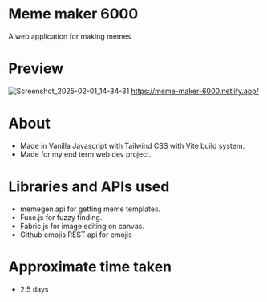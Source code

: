 # Meme maker 6000
A web application for making memes

# Preview
![Screenshot_2025-02-01_14-34-31](https://github.com/user-attachments/assets/3ff6517d-1016-4b28-b111-4fa842478483)
https://meme-maker-6000.netlify.app/

# About
- Made in Vanilla Javascript with Tailwind CSS with Vite build system.
- Made for my end term web dev project.

# Libraries and APIs used
- memegen api for getting meme templates.
- Fuse.js for fuzzy finding.
- Fabric.js for image editing on canvas.
- Github emojis REST api for emojis

# Approximate time taken
- 2.5 days
